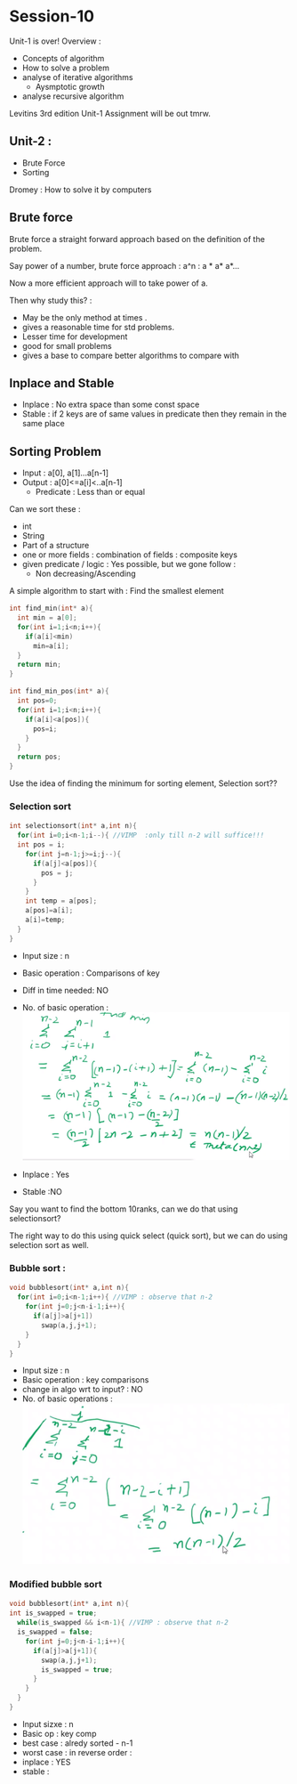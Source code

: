 # Session-10 


Unit-1 is over! Overview :
- Concepts of algorithm 
- How to solve a problem 
- analyse of iterative algorithms
  - Aysmptotic growth 
- analyse recursive algorithm

Levitins 3rd edition
Unit-1 Assignment will be out tmrw.

## Unit-2 : 
- Brute Force 
- Sorting

Dromey : How to solve it by computers 

## Brute force 

Brute force a straight forward approach based on the definition of the problem.

Say power of a number, brute force approach : a^n : a * a* a*...

Now a more efficient approach will to take power of a.


Then why study this? : 
- May be the only method at times .
- gives a reasonable time for std problems.
- Lesser time for development 
- good for small problems 
- gives a base to compare better algorithms to compare with


## Inplace and Stable 
- Inplace :  No extra space than some const space 
- Stable : if 2 keys are of same values in predicate then they remain in the same place


## Sorting Problem 

- Input : a[0], a[1]...a[n-1]
- Output : a[0]<=a[i]<..a[n-1]
  - Predicate : Less than or equal 

Can we sort these : 
- int 
- String 
- Part of a structure
- one or more fields : combination of fields : composite keys 
- given predicate / logic : Yes possible, but we gone follow : 
  - Non decreasing/Ascending 

A simple algorithm to start with : Find the smallest element 
```c
int find_min(int* a){
  int min = a[0];
  for(int i=1;i<n;i++){
    if(a[i]<min)
      min=a[i];
  }
  return min;
}
```
```c
int find_min_pos(int* a){
  int pos=0;
  for(int i=1;i<n;i++){
    if(a[i]<a[pos]){
      pos=i;
    }
  }
  return pos;
}
```

Use the idea of finding the minimum for sorting element, Selection sort??

### Selection sort

```c
int selectionsort(int* a,int n){
  for(int i=0;i<n-1;i--){ //VIMP  :only till n-2 will suffice!!!
  int pos = i;
    for(int j=n-1;j>=i;j--){
      if(a[j]<a[pos]){
        pos = j;
      }
    }
    int temp = a[pos];
    a[pos]=a[i];
    a[i]=temp;
  }
}
```

- Input size : n 
- Basic operation : Comparisons of key 
- Diff in time needed: NO
- No. of basic operation :
![picture](./10_1.png) 

- Inplace : Yes 
- Stable :NO

Say you want to find the bottom 10ranks, can we do that using selectionsort?

The right way to do this using quick select (quick sort), but we can do using selection sort as well.


### Bubble sort :

```c
void bubblesort(int* a,int n){
  for(int i=0;i<n-1;i++){ //VIMP : observe that n-2
    for(int j=0;j<n-i-1;i++){
      if(a[j]>a[j+1]) 
        swap(a,j,j+1);
    }
  }
}
```
- Input size : n 
- Basic operation : key comparisons 
- change in algo wrt to input? : NO
- No. of basic operations : 
![picture](./10_2.png)


### Modified bubble sort 
```c
void bubblesort(int* a,int n){
int is_swapped = true;
  while(is_swapped && i<n-1){ //VIMP : observe that n-2
  is_swapped = false;
    for(int j=0;j<n-i-1;i++){
      if(a[j]>a[j+1]){
        swap(a,j,j+1);
        is_swapped = true;   
      }
    }
  }
}
```
- Input sizxe : n 
- Basic op : key comp 
- best case : alredy sorted - n-1 
- worst case : in reverse order : 
- inplace : YES 
- stable :




